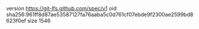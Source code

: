 version https://git-lfs.github.com/spec/v1
oid sha256:961ff8d87ae53587127fa76aaba5c0d761cf07ebde9f2300ae2599bd8623f0ef
size 1546
